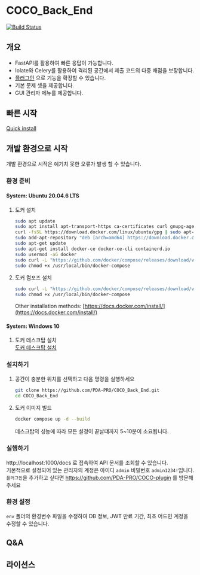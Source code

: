 # COCO_Back_End

[![Build Status](https://app.travis-ci.com/PDA-PRO/COCO_Back_End.svg?branch=develop)](https://app.travis-ci.com/PDA-PRO/COCO_Back_End)

## 개요

- FastAPI를 활용하여 빠른 응답이 가능합니다.
- Iolate와 Celery를 활용하여 격리된 공간에서 제출 코드의 다중 채점을 보장합니다.
- [플러그인](https://github.com/PDA-PRO/COCO-plugin) 으로 기능을 확장할 수 있습니다.
- 기본 문제 셋을 제공합니다.
- GUI 관리자 메뉴를 제공합니다.

## 빠른 시작

[Quick install](https://github.com/PDA-PRO/COCO-deploy)

## 개발 환경으로 시작

개발 환경으로 시작은 예기치 못한 오류가 발생 할 수 있습니다.

### 환경 준비

#### System: Ubuntu 20.04.6 LTS

1. 도커 설치

   ```bash
   sudo apt update
   sudo apt install apt-transport-https ca-certificates curl gnupg-agent software-properties-common
   curl -fsSL https://download.docker.com/linux/ubuntu/gpg | sudo apt-key add -
   sudo add-apt-repository "deb [arch=amd64] https://download.docker.com/linux/ubuntu $(lsb_release -cs) stable"
   sudo apt-get update
   sudo apt-get install docker-ce docker-ce-cli containerd.io
   sudo usermod -aG docker
   sudo curl -L "https://github.com/docker/compose/releases/download/v2.5.0/docker-compose-$(uname -s)-$(uname -m)" -o /usr/local/bin/docker-compose
   sudo chmod +x /usr/local/bin/docker-compose
   ```

2. 도커 컴포즈 설치

   ```bash
   sudo curl -L "https://github.com/docker/compose/releases/download/v2.5.0/docker-compose-$(uname -s)-$(uname -m)" -o /usr/local/bin/docker-compose
   sudo chmod +x /usr/local/bin/docker-compose
   ```

   Other installation methods: [https://docs.docker.com/install/](https://docs.docker.com/install/)

#### System: Windows 10

1. 도커 데스크탑 설치  
   [도커 데스크탑 설치](https://docs.docker.com/desktop/install/windows-install/)

### 설치하기

1. 공간이 충분한 위치를 선택하고 다음 명령을 실행하세요

   ```bash
   git clone https://github.com/PDA-PRO/COCO_Back_End.git
   cd COCO_Back_End
   ```

2. 도커 이미지 빌드

   ```bash
   docker compose up -d --build
   ```

   데스크탑의 성능에 따라 모든 설정이 끝날떄까지 5~10분이 소요됩니다.

### 실행하기

http://localhost:1000/docs 로 접속하여 API 문서를 조회할 수 있습니다.  
기본적으로 설정되어 있는 관리자의 계정은 아이디 `admin` 비밀번호 `admin1234!`입니다.  
`플러그인`을 추가하고 싶다면 https://github.com/PDA-PRO/COCO-plugin 를 방문해주세요

### 환경 설정

`env` 폴더의 환경변수 파일을 수정하여 DB 정보, JWT 만료 기간, 최초 어드민 계정을 수정할 수 있습니다.

## Q&A

## 라이선스
